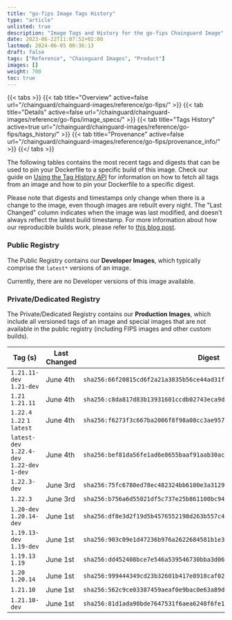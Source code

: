 ```yaml
---
title: "go-fips Image Tags History"
type: "article"
unlisted: true
description: "Image Tags and History for the go-fips Chainguard Image"
date: 2023-06-22T11:07:52+02:00
lastmod: 2024-06-05 00:36:13
draft: false
tags: ["Reference", "Chainguard Images", "Product"]
images: []
weight: 700
toc: true
---
```


{{< tabs >}}
{{< tab title="Overview" active=false url="/chainguard/chainguard-images/reference/go-fips/" >}}
{{< tab title="Details" active=false url="/chainguard/chainguard-images/reference/go-fips/image_specs/" >}}
{{< tab title="Tags History" active=true url="/chainguard/chainguard-images/reference/go-fips/tags_history/" >}}
{{< tab title="Provenance" active=false url="/chainguard/chainguard-images/reference/go-fips/provenance_info/" >}}
{{</ tabs >}}

The following tables contains the most recent tags and digests that can be used to pin your Dockerfile to a specific build of this image. Check our guide on [Using the Tag History API](/chainguard/chainguard-images/using-the-tag-history-api/) for information on how to fetch all tags from an image and how to pin your Dockerfile to a specific digest.

Please note that digests and timestamps only change when there is a change to the image, even though images are rebuilt every night. The "Last Changed" column indicates when the image was last modified, and doesn't always reflect the latest build timestamp. For more information about how our reproducible builds work, please refer to [this blog post](https://www.chainguard.dev/unchained/reproducing-chainguards-reproducible-image-builds).

### Public Registry
The Public Registry contains our **Developer Images**, which typically comprise the `latest*` versions of an image.

Currently, there are no Developer versions of this image available.

### Private/Dedicated Registry
The Private/Dedicated Registry contains our **Production Images**, which include all versioned tags of an image and special images that are not available in the public registry (including FIPS images and other custom builds).

| Tag (s)                                       | Last Changed | Digest                                                                    |
|-----------------------------------------------|--------------|---------------------------------------------------------------------------|
|  `1.21.11-dev` `1.21-dev`                     | June 4th     | `sha256:66f20815cd6f2a21a3835b56ce44ad31f33ff3753434f99c05b0b4026e35a4f9` |
|  `1.21` `1.21.11`                             | June 4th     | `sha256:c8da817d83b13931601ccdb02743eca9d6b0c30939473c59347d026a26be140a` |
|  `1.22.4` `1.22` `1` `latest`                 | June 4th     | `sha256:f6273f3c667ba2006f8f98a08cc3ae957c119a3ed69a80b82a1eb5c1efe9da20` |
|  `latest-dev` `1.22.4-dev` `1.22-dev` `1-dev` | June 4th     | `sha256:bef81da56fe1ad6e8655baaf91aab30ac2bd6127b6761710823eae09a0bcaa41` |
|  `1.22.3-dev`                                 | June 3rd     | `sha256:75fc6780ed78ec482324bb6100e3a3129ce82b059f9e7ce9488cbb2648c693c0` |
|  `1.22.3`                                     | June 3rd     | `sha256:b756a6d55021df5c737e25b861100bc943a14f390681475dd131534bf7670689` |
|  `1.20-dev` `1.20.14-dev`                     | June 1st     | `sha256:df8e3d2f19d5b4576552198d263b557c43fac2bbe33a28ce9bd2faa99eb6dfd2` |
|  `1.19.13-dev` `1.19-dev`                     | June 1st     | `sha256:903c09e1d47236b976a2622684581b1e344d3b173c5a85038af9af32d1f98a3e` |
|  `1.19.13` `1.19`                             | June 1st     | `sha256:dd452408bce7e546a539546730bba3d060b28125737534e28707802bbc1a2059` |
|  `1.20` `1.20.14`                             | June 1st     | `sha256:999444349cd23b32601b417e8918caf0297e61afa3f42ab6b3c4086002af5672` |
|  `1.21.10`                                    | June 1st     | `sha256:562c9ce03387459aeaf0e9bac0e63a89d83fc55ca8dd4d4cae3951b91f7dedf7` |
|  `1.21.10-dev`                                | June 1st     | `sha256:81d1ada90bde7647531f6aea6248f6fe1c7af8d555ad8d4423f96a33a2ccb974` |


